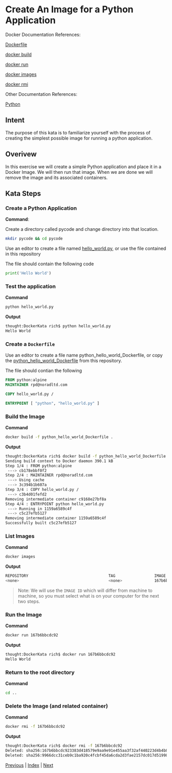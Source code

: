 # Create An Image for a Python Application

Docker Documentation References:

[Dockerfile](https://docs.docker.com/engine/reference/builder/)

[docker build](https://docs.docker.com/engine/reference/commandline/build/)

[docker run](https://docs.docker.com/engine/reference/commandline/run/)

[docker images](https://docs.docker.com/engine/reference/commandline/images/)

[docker rmi](https://docs.docker.com/engine/reference/commandline/rmi/)

Other Documentation References:

[Python](https://www.python.org/)

## Intent

The purpose of this kata is to familiarize yourself with the process of creating  the simplest possible image for running a python application.

## Overivew

In this exercise we will create a simple Python application and place it in a Docker Image. We will then run that image. When we are done we will remove the image and its associated containers. 

## Kata Steps

### Create a Python Application

**Command**:

Create a directory called pycode and change directory into that location.

```bash
mkdir pycode && cd pycode
```

Use an editor to create a file named [hello_world.py](hello_world.py), or use the file contained in this repository

The file should contain the following code

```python
print('Hello World')
```

### Test the application

**Command**

```bash
python hello_world.py
```

**Output**

```bash
thought:DockerKata rich$ python hello_world.py
Hello World
```

### Create a `Dockerfile`

Use an editor to create a file name python_hello_world_Dockerfile, or copy the [python_hello_world_Dockerfile](python_hello_world_Dockerfile) from this repository.

The file should contian the following

```Dockerfile
FROM python:alpine
MAINTAINER rpd@noradltd.com

COPY hello_world.py /

ENTRYPOINT [ "python", "hello_world.py" ]
```

### Build the Image

**Command**

```bash
docker build -f python_hello_world_Dockerfile .
```

**Output**

```bash
thought:DockerKata rich$ docker build -f python_hello_world_Dockerfile .
Sending build context to Docker daemon 390.1 kB
Step 1/4 : FROM python:alpine
 ---> cb178ebbf0f2
Step 2/4 : MAINTAINER rpd@noradltd.com
 ---> Using cache
 ---> 3c394b1b607a
Step 3/4 : COPY hello_world.py /
 ---> c3b4d01fefd2
Removing intermediate container c9168e27bf8a
Step 4/4 : ENTRYPOINT python hello_world.py
 ---> Running in 1159a6589c4f
 ---> c5c27efb5127
Removing intermediate container 1159a6589c4f
Successfully built c5c27efb5127
```

### List Images

**Command**

```bash
docker images
```

**Output**

```bash
REPOSITORY                                   TAG                 IMAGE ID            CREATED             SIZE
<none>                                       <none>              167b6bbcdc92        54 seconds ago      88.6 MB
```

> Note: We will use the `IMAGE ID` which will differ from machine to machine, so you must select what is on your computer for the next two steps.

### Run the Image

**Command**

```bash
docker run 167b6bbcdc92
```

**Output**

```bash
thought:DockerKata rich$ docker run 167b6bbcdc92
Hello World
```
### Return to the root directory

**Command**

```bash
cd ..
```

### Delete the Image (and related container)

**Command**

```bash
docker rmi -f 167b6bbcdc92
```

**Output**

```bash
thought:DockerKata rich$ docker rmi -f 167b6bbcdc92
Deleted: sha256:167b6bbcdc923383d418579e9aa9e91e455aa3f32af440223d4b4b8f797d7b02
Deleted: sha256:9966dcc31ceb9c1ba920c4fcbf45da6cda2d3fae2157dc017d51998312ac6bd2
```

[Previous](14_pushing_images.md) | [Index](README.md) | [Next](16_simple_ruby_image.md)
